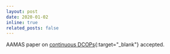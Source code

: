 ```yaml
---
layout: post
date: 2020-01-02
inline: true
related_posts: false
---
```


AAMAS paper on [continuous DCOPs](/assets/pdf/aamas-Hoang0YR20.pdf){:target="_blank"} accepted.